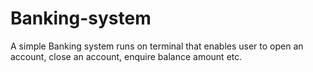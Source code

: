 # Banking-system
A simple Banking system runs on terminal that enables user to open an account, close an account, enquire balance amount etc.
